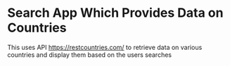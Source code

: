 # Search App Which Provides Data on Countries

This uses API https://restcountries.com/ to retrieve data on various countries and display them based on the users searches
